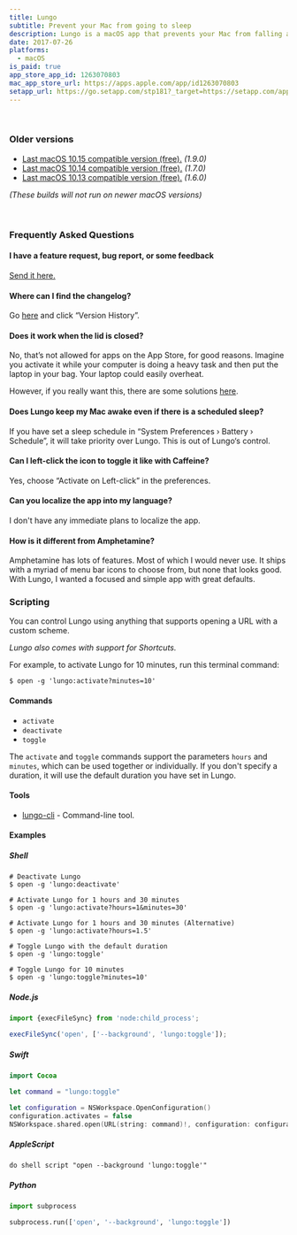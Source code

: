 ```yaml
---
title: Lungo
subtitle: Prevent your Mac from going to sleep
description: Lungo is a macOS app that prevents your Mac from falling asleep and your screen from dimming.
date: 2017-07-26
platforms:
  - macOS
is_paid: true
app_store_app_id: 1263070803
mac_app_store_url: https://apps.apple.com/app/id1263070803
setapp_url: https://go.setapp.com/stp181?_target=https://setapp.com/apps/lungo
---
```


<br>

### Older versions

- [Last macOS 10.15 compatible version (free).](https://github.com/sindresorhus/meta/files/7404362/Lungo.1.9.0.-.macOS.10.15.zip) *(1.9.0)*
- [Last macOS 10.14 compatible version (free).](https://github.com/sindresorhus/meta/files/5507155/Lungo-1-7-0.zip) *(1.7.0)*
- [Last macOS 10.13 compatible version (free).](https://github.com/sindresorhus/meta/files/4556911/Lungo-1.6.0-High-Sierra.zip) *(1.6.0)*

*(These builds will not run on newer macOS versions)*

<br>

<h3 id="faq">Frequently Asked Questions</h3>

#### I have a feature request, bug report, or some feedback

[Send it here.](https://sindresorhus.com/feedback/?product=Lungo&referrer=Website-FAQ)

#### Where can I find the changelog?

Go [here](https://apps.apple.com/app/id1263070803) and click “Version History”.

<a id="lid-closed"></a>
#### Does it work when the lid is closed?

No, that’s not allowed for apps on the App Store, for good reasons. Imagine you activate it while your computer is doing a heavy task and then put the laptop in your bag. Your laptop could easily overheat.

However, if you really want this, there are some solutions [here](https://apple.stackexchange.com/questions/2389/is-there-any-way-to-set-a-macbook-pro-to-not-sleep-when-you-close-the-lid?rq=1).

#### Does Lungo keep my Mac awake even if there is a scheduled sleep?

If you have set a sleep schedule in “System Preferences › Battery › Schedule”, it will take priority over Lungo. This is out of Lungo‘s control.

#### Can I left-click the icon to toggle it like with Caffeine?

Yes, choose “Activate on Left-click” in the preferences.

#### Can you localize the app into my language?

I don't have any immediate plans to localize the app.

#### How is it different from Amphetamine?

Amphetamine has lots of features. Most of which I would never use. It ships with a myriad of menu bar icons to choose from, but none that looks good. With Lungo, I wanted a focused and simple app with great defaults.

<h3 id="scripting">Scripting</h3>

You can control Lungo using anything that supports opening a URL with a custom scheme.

*Lungo also comes with support for Shortcuts.*

For example, to activate Lungo for 10 minutes, run this terminal command:

```
$ open -g 'lungo:activate?minutes=10'
```

#### Commands

- `activate`
- `deactivate`
- `toggle`

The `activate` and `toggle` commands support the parameters `hours` and `minutes`, which can be used together or individually. If you don't specify a duration, it will use the default duration you have set in Lungo.

#### Tools

- [lungo-cli](https://github.com/sindresorhus/lungo-cli) - Command-line tool.

#### Examples

##### Shell

```
# Deactivate Lungo
$ open -g 'lungo:deactivate'

# Activate Lungo for 1 hours and 30 minutes
$ open -g 'lungo:activate?hours=1&minutes=30'

# Activate Lungo for 1 hours and 30 minutes (Alternative)
$ open -g 'lungo:activate?hours=1.5'

# Toggle Lungo with the default duration
$ open -g 'lungo:toggle'

# Toggle Lungo for 10 minutes
$ open -g 'lungo:toggle?minutes=10'
```

##### Node.js

```js
import {execFileSync} from 'node:child_process';

execFileSync('open', ['--background', 'lungo:toggle']);
```

##### Swift

```swift
import Cocoa

let command = "lungo:toggle"

let configuration = NSWorkspace.OpenConfiguration()
configuration.activates = false
NSWorkspace.shared.open(URL(string: command)!, configuration: configuration)
```

##### AppleScript

```applescript
do shell script "open --background 'lungo:toggle'"
```

##### Python

```python
import subprocess

subprocess.run(['open', '--background', 'lungo:toggle'])
```
